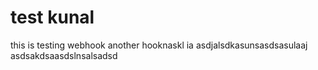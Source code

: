 # test kunal
this is testing webhook
another hooknaskl
ia
asdjalsdkasunsasdsasulaaj
asdsakdsaasdslnsalsadsd
